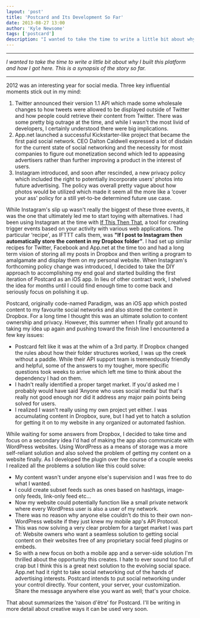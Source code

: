 ```yaml
---
layout: 'post'
title: 'Postcard and Its Development So Far'
date: 2013-08-27 13:00
author: 'Kyle Newsome'
tags: ['postcard']
description: "I wanted to take the time to write a little bit about why I built this platform and how I got here. This is a synopsis of the story so far"
---
```


----

*I wanted to take the time to write a little bit about why I built this platform and how I got here.
This is a synopsis of the story so far.*

----

2012 was an interesting year for social media. Three key influential moments stick out in my mind:

1. Twitter announced their version 1.1 API which made some wholesale changes to how tweets were allowed to be displayed
outside of Twitter and how people could retrieve their content from Twitter. There was some pretty big outrage at the
time, and while I wasn't the most livid of developers, I certainly understood there were big implications.
2. App.net launched a successful Kickstarter-like project that became the first paid social network. CEO Dalton Caldwell
expressed a lot of disdain for the current state of social networking and the necessity for most companies to figure out
monetization second which led to appeasing advertisers rather than further improving a product in the interest of users.
3. Instagram introduced, and soon after rescinded, a new privacy policy which included the right to potentially
incorporate users' photos into future advertising. The policy was overall pretty vague about how photos would be
utilized which made it seem all the more like a ‘cover your ass' policy for a still yet-to-be determined
future use case.

While Instagram's slip up wasn't really the biggest of these three events, it was the one that ultimately
led me to start toying with alternatives. I had been using Instagram at the time
with [If This Then That][1], a tool for creating trigger events based on your activity
with various web applications. The particular ‘recipe', as IFTTT calls them,
was **"If I post to Instagram then automatically store the content in my Dropbox folder”**.
I had set up similar recipes for Twitter, Facebook and App.net at the time too and had a long term vision of storing all
my posts in Dropbox and then writing a program to amalgamate and display them on my personal website. When Instagram's
forthcoming policy change was introduced, I decided to take the DIY approach to accomplishing my end goal and started
building the first iteration of Postcard as an iOS app. In lieu of other contract work, I shelved the idea for months
until I could find enough time to come back and seriously focus on polishing it up.

Postcard, originally code-named Paradigm, was an iOS app which posted content to my favourite social networks and also
stored the content in Dropbox. For a long time I thought this was an ultimate solution to content ownership and
privacy. However, this summer when I finally got around to taking my idea up again and pushing toward the finish line
I encountered a few key issues:

* Postcard felt like it was at the whim of a 3rd party. If Dropbox changed the rules about how their
folder structures worked, I was up the creek without a paddle. While their API support team is tremendously
friendly and helpful, some of the answers to my tougher, more specific questions took weeks to arrive which left me
time to think about the dependency I had on them.
* I hadn't really identified a proper target market. If you'd asked me I probably would have said
‘Anyone who uses social media' but that's really not good enough nor did it address any major pain points
being solved for users.
* I realized I wasn't really using my own project yet either. I was accumulating content in Dropbox, sure, but I had
yet to hatch a solution for getting it on to my website in any organized or automated fashion.

While waiting for some answers from Dropbox, I decided to take time and focus on a secondary idea I'd had of making
the app also communicate with WordPress websites. Using WordPress as a means of storage was a more self-reliant
solution and also solved the problem of getting my content on a website finally. As I developed the plugin over the
course of a couple weeks I realized all the problems a solution like this could solve:

- My content wasn't under anyone else's supervision and I was free to do what I wanted.
- I could create subset feeds such as ones based on hashtags, image-only feeds, link-only feed etc…
- Now my website could potentially function like a small private network where every WordPress user is also a
user of my network.
- There was no reason why anyone else couldn't do this to their own non-WordPress website if they just knew my mobile
app's API Protocol.
- This was now solving a very clear problem for a target market I was part of: Website owners who want a seamless
solution to getting social content on their websites free of any proprietary social feed plugins or embeds.
- So with a new focus on both a mobile app and a server-side solution I'm thrilled about the opportunity this
creates. I hate to ever sound too full of crap but I think this is a great next solution to the evolving social
space. App.net had it right to take social networking out of the hands of advertising interests. Postcard intends
to put social networking under your control directly. Your content, your server, your customization. Share the message
anywhere else you want as well; that's your choice.

That about summarizes the ‘raison d'être' for Postcard. I'll be writing in more detail about
creative ways it can be used very soon.

[1]: http://ifttt.com/ "If This Then That"

[2]: http://postcardsocial.net/ "Postcard"
[3]: https://vine.co/ "Vine, by Twitter"
[4]: http://inboxzero.com/ "Inbox Zero"
